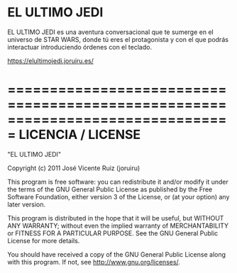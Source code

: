 EL ULTIMO JEDI
==============

EL ULTIMO JEDI es una aventura conversacional que te sumerge en el universo de 
STAR WARS, donde tú eres el protagonista y con el que podrás interactuar 
introduciendo órdenes con el teclado.

https://elultimojedi.joruiru.es/

=============================================================================== 
                               LICENCIA / LICENSE 
=============================================================================== 
 
 "EL ULTIMO JEDI" 
 
 Copyright (c) 2011 José Vicente Ruiz (joruiru) 
 
 This program is free software: you can redistribute it and/or modify 
 it under the terms of the GNU General Public License as published by 
 the Free Software Foundation, either version 3 of the License, or 
 (at your option) any later version. 
 
 This program is distributed in the hope that it will be useful, 
 but WITHOUT ANY WARRANTY; without even the implied warranty of 
 MERCHANTABILITY or FITNESS FOR A PARTICULAR PURPOSE.  See the 
 GNU General Public License for more details. 
 
 You should have received a copy of the GNU General Public License 
 along with this program.  If not, see <http://www.gnu.org/licenses/>. 
 
